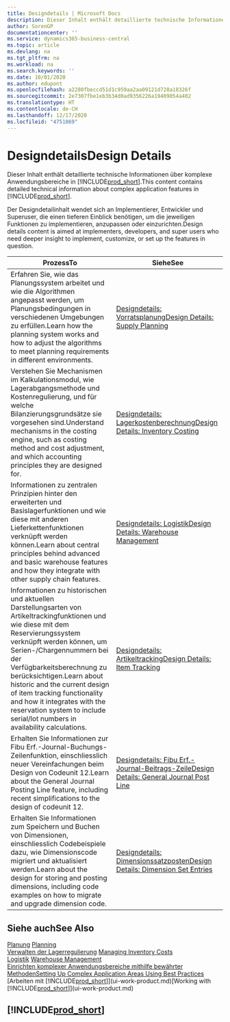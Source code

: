 ```yaml
---
title: Designdetails | Microsoft Docs
description: Dieser Inhalt enthält detaillierte technische Informationen über komplexe Anwendungsbereiche in  Business Central.
author: SorenGP
documentationcenter: ''
ms.service: dynamics365-business-central
ms.topic: article
ms.devlang: na
ms.tgt_pltfrm: na
ms.workload: na
ms.search.keywords: ''
ms.date: 10/01/2020
ms.author: edupont
ms.openlocfilehash: a2280fbeccd51d1c959aa2aa09121d728a18326f
ms.sourcegitcommit: 2e7307fbe1eb3b34d0ad9356226a19409054a402
ms.translationtype: HT
ms.contentlocale: de-CH
ms.lasthandoff: 12/17/2020
ms.locfileid: "4751869"
---
```

# <a name="design-details"></a><span data-ttu-id="ebec1-103">Designdetails</span><span class="sxs-lookup"><span data-stu-id="ebec1-103">Design Details</span></span>
<span data-ttu-id="ebec1-104">Dieser Inhalt enthält detaillierte technische Informationen über komplexe Anwendungsbereiche in [!INCLUDE[prod_short](includes/prod_short.md)].</span><span class="sxs-lookup"><span data-stu-id="ebec1-104">This content contains detailed technical information about complex application features in [!INCLUDE[prod_short](includes/prod_short.md)].</span></span>  

 <span data-ttu-id="ebec1-105">Der Designdetailinhalt wendet sich an Implementierer, Entwickler und Superuser, die einen tieferen Einblick benötigen, um die jeweiligen Funktionen zu implementieren, anzupassen oder einzurichten.</span><span class="sxs-lookup"><span data-stu-id="ebec1-105">Design details content is aimed at implementers, developers, and super users who need deeper insight to implement, customize, or set up the features in question.</span></span>  

|<span data-ttu-id="ebec1-106">**Prozess**</span><span class="sxs-lookup"><span data-stu-id="ebec1-106">**To**</span></span>|<span data-ttu-id="ebec1-107">**Siehe**</span><span class="sxs-lookup"><span data-stu-id="ebec1-107">**See**</span></span>|  
|------------|-------------|  
|<span data-ttu-id="ebec1-108">Erfahren Sie, wie das Planungssystem arbeitet und wie die Algorithmen angepasst werden, um Planungsbedingungen in verschiedenen Umgebungen zu erfüllen.</span><span class="sxs-lookup"><span data-stu-id="ebec1-108">Learn how the planning system works and how to adjust the algorithms to meet planning requirements in different environments.</span></span>|[<span data-ttu-id="ebec1-109">Designdetails: Vorratsplanung</span><span class="sxs-lookup"><span data-stu-id="ebec1-109">Design Details: Supply Planning</span></span>](design-details-supply-planning.md)|  
|<span data-ttu-id="ebec1-110">Verstehen Sie Mechanismen im Kalkulationsmodul, wie Lagerabgangsmethode und Kostenregulierung, und für welche Bilanzierungsgrundsätze sie vorgesehen sind.</span><span class="sxs-lookup"><span data-stu-id="ebec1-110">Understand mechanisms in the costing engine, such as costing method and cost adjustment, and which accounting principles they are designed for.</span></span>|[<span data-ttu-id="ebec1-111">Designdetails: Lagerkostenberechnung</span><span class="sxs-lookup"><span data-stu-id="ebec1-111">Design Details: Inventory Costing</span></span>](design-details-inventory-costing.md)|  
|<span data-ttu-id="ebec1-112">Informationen zu zentralen Prinzipien hinter den erweiterten und Basislagerfunktionen und wie diese mit anderen Lieferkettenfunktionen verknüpft werden können.</span><span class="sxs-lookup"><span data-stu-id="ebec1-112">Learn about central principles behind advanced and basic warehouse features and how they integrate with other supply chain features.</span></span>|[<span data-ttu-id="ebec1-113">Designdetails: Logistik</span><span class="sxs-lookup"><span data-stu-id="ebec1-113">Design Details: Warehouse Management</span></span>](design-details-warehouse-management.md)|  
|<span data-ttu-id="ebec1-114">Informationen zu historischen und aktuellen Darstellungsarten von Artikeltrackingfunktionen und wie diese mit dem Reservierungssystem verknüpft werden können, um Serien-/Chargennummern bei der Verfügbarkeitsberechnung zu berücksichtigen.</span><span class="sxs-lookup"><span data-stu-id="ebec1-114">Learn about historic and the current design of item tracking functionality and how it integrates with the reservation system to include serial/lot numbers in availability calculations.</span></span>|[<span data-ttu-id="ebec1-115">Designdetails: Artikeltracking</span><span class="sxs-lookup"><span data-stu-id="ebec1-115">Design Details: Item Tracking</span></span>](design-details-item-tracking.md)|  
|<span data-ttu-id="ebec1-116">Erhalten Sie Informationen zur Fibu Erf.-Journal-Buchungs-Zeilenfunktion, einschliesslich neuer Vereinfachungen beim Design von Codeunit 12.</span><span class="sxs-lookup"><span data-stu-id="ebec1-116">Learn about the General Journal Posting Line feature, including recent simplifications to the design of codeunit 12.</span></span>|[<span data-ttu-id="ebec1-117">Designdetails: Fibu Erf.-Journal-Beitrags-Zeile</span><span class="sxs-lookup"><span data-stu-id="ebec1-117">Design Details: General Journal Post Line</span></span>](design-details-general-journal-post-line.md)|
|<span data-ttu-id="ebec1-118">Erhalten Sie Informationen zum Speichern und Buchen von Dimensionen, einschliesslich Codebeispiele dazu, wie Dimensionscode migriert und aktualisiert werden.</span><span class="sxs-lookup"><span data-stu-id="ebec1-118">Learn about the design for storing and posting dimensions, including code examples on how to migrate and upgrade dimension code.</span></span>|[<span data-ttu-id="ebec1-119">Designdetails: Dimensionssatzposten</span><span class="sxs-lookup"><span data-stu-id="ebec1-119">Design Details: Dimension Set Entries</span></span>](design-details-dimension-set-entries.md)| 

## <a name="see-also"></a><span data-ttu-id="ebec1-120">Siehe auch</span><span class="sxs-lookup"><span data-stu-id="ebec1-120">See Also</span></span>  
 <span data-ttu-id="ebec1-121">[Planung](production-planning.md) </span><span class="sxs-lookup"><span data-stu-id="ebec1-121">[Planning](production-planning.md) </span></span>  
 <span data-ttu-id="ebec1-122">[Verwalten der Lagerregulierung](finance-manage-inventory-costs.md) </span><span class="sxs-lookup"><span data-stu-id="ebec1-122">[Managing Inventory Costs](finance-manage-inventory-costs.md) </span></span>  
 <span data-ttu-id="ebec1-123">[Logistik](warehouse-manage-warehouse.md) </span><span class="sxs-lookup"><span data-stu-id="ebec1-123">[Warehouse Management](warehouse-manage-warehouse.md) </span></span>  
 [<span data-ttu-id="ebec1-124">Einrichten komplexer Anwendungsbereiche mithilfe bewährter Methoden</span><span class="sxs-lookup"><span data-stu-id="ebec1-124">Setting Up Complex Application Areas Using Best Practices</span></span>](set-up-complex-application-areas-using-best-practices.md)  
 <span data-ttu-id="ebec1-125">[Arbeiten mit [!INCLUDE[prod_short](includes/prod_short.md)]](ui-work-product.md)</span><span class="sxs-lookup"><span data-stu-id="ebec1-125">[Working with [!INCLUDE[prod_short](includes/prod_short.md)]](ui-work-product.md)</span></span>

 ## [!INCLUDE[prod_short](includes/free_trial_md.md)]  
